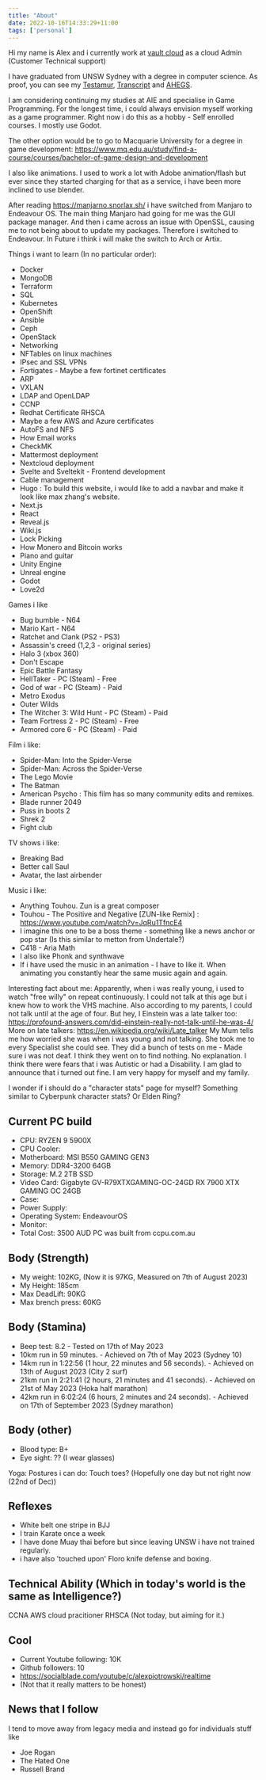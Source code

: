 ```yaml
---
title: "About"
date: 2022-10-16T14:33:29+11:00
tags: ['personal']
---
```


Hi my name is Alex and i currently work at [vault cloud](https://vaultcloud.com.au/) as a cloud Admin (Customer Technical support)

I have graduated from UNSW Sydney with a degree in computer science.
As proof, you can see my [Testamur](/unsw_degree/testamur.pdf), [Transcript](/unsw_degree/transcript.pdf) and [AHEGS](/unsw_degree/AHEGS.pdf).

I am considering continuing my studies at AIE and specialise in Game Programming.
For the longest time, i could always envision myself working as a game programmer.
Right now i do this as a hobby - Self enrolled courses. I mostly use Godot.

The other option would be to go to Macquarie University for a degree in game development: https://www.mq.edu.au/study/find-a-course/courses/bachelor-of-game-design-and-development

I also like animations. I used to work a lot with Adobe animation/flash but ever since they started charging for that as a service, i have been more inclined to
use blender.

<!---
test: [test](/animations/titanfall_walk_cycle.mp4)
-->
<!--- {{< youtube 1D4YHBu9ASo>}}
-->

After reading https://manjarno.snorlax.sh/ i have switched from Manjaro to Endeavour OS. The main thing Manjaro had going for me was the GUI package manager. And then i came across an issue with OpenSSL, causing me to not being about to update my packages. Therefore i switched to Endeavour. In Future i think i will make the switch to Arch or Artix.

Things i want to learn (In no particular order):
- Docker
- MongoDB
- Terraform
- SQL
- Kubernetes
- OpenShift
- Ansible
- Ceph
- OpenStack
- Networking
- NFTables on linux machines
- IPsec and SSL VPNs
- Fortigates - Maybe a few fortinet certificates
- ARP
- VXLAN
- LDAP and OpenLDAP
- CCNP
- Redhat Certificate RHSCA
- Maybe a few AWS and Azure certificates
- AutoFS and NFS
- How Email works
- CheckMK
- Mattermost deployment
- Nextcloud deployment
- Svelte and Sveltekit - Frontend development
- Cable management
- Hugo : To build this website, i would like to add a navbar and make it look like max zhang's website.
- Next.js
- React
- Reveal.js
- Wiki.js
- Lock Picking
- How Monero and Bitcoin works
- Piano and guitar
- Unity Engine
- Unreal engine
- Godot
- Love2d


Games i like
- Bug bumble - N64
- Mario Kart - N64
- Ratchet and Clank (PS2 - PS3)
- Assassin's creed (1,2,3 - original series)
- Halo 3 (xbox 360)
- Don't Escape
- Epic Battle Fantasy
- HellTaker - PC (Steam) - Free
- God of war - PC (Steam) - Paid
- Metro Exodus
- Outer Wilds
- The Witcher 3: Wild Hunt - PC (Steam) - Paid
- Team Fortress 2 - PC (Steam) - Free
- Armored core 6 - PC (Steam) - Paid

Film i like:
- Spider-Man: Into the Spider-Verse
- Spider-Man: Across the Spider-Verse
- The Lego Movie
- The Batman
- American Psycho : This film has so many community edits and remixes.
- Blade runner 2049
- Puss in boots 2
- Shrek 2
- Fight club

TV shows i like:
- Breaking Bad
- Better call Saul
- Avatar, the last airbender

Music i like:
- Anything Touhou. Zun is a great composer
- Touhou - The Positive and Negative [ZUN-like Remix] : https://www.youtube.com/watch?v=JqRu1TfncE4
- I imagine this one to be a boss theme - something like a news anchor or pop star (Is this similar to metton from Undertale?)
- C418 - Aria Math
- I also like Phonk and synthwave
- If i have used the music in an animation - I have to like it. When animating you constantly hear the same music again and again.


Interesting fact about me: Apparently, when i was really young, i used to watch "free willy" on repeat continuously. I could not talk at this age but i knew how to work the VHS machine.
Also according to my parents, I could not talk until at the age of four. But hey, I Einstein was a late talker too: https://profound-answers.com/did-einstein-really-not-talk-until-he-was-4/
More on late talkers: https://en.wikipedia.org/wiki/Late_talker
My Mum tells me how worried she was when i was young and not talking. She took me to every Specialist she could see. They did a bunch of tests on me - Made sure i was not deaf.
I think they went on to find nothing. No explanation. I think there were fears that i was Autistic or had a Disability. I am glad to announce that i turned out fine. I am very happy for myself and my family.


I wonder if i should do a "character stats" page for myself? Something similar to Cyberpunk character stats? Or Elden Ring?

## Current PC build
 - CPU: RYZEN 9 5900X 
 - CPU Cooler: 
 - Motherboard: MSI B550 GAMING GEN3
 - Memory: DDR4-3200 64GB
 - Storage: M.2 2TB SSD
 - Video Card: Gigabyte GV-R79XTXGAMING-OC-24GD RX 7900 XTX GAMING OC 24GB
 - Case: 
 - Power Supply:
 - Operating System: EndeavourOS
 - Monitor:
 - Total Cost: 3500 AUD
PC was built from ccpu.com.au 

## Body (Strength)
- My weight: 102KG, (Now it is 97KG, Measured on 7th of August 2023)
- My Height: 185cm
- Max DeadLift: 90KG
- Max brench press: 60KG

## Body (Stamina)
- Beep test: 8.2 - Tested on 17th of May 2023
- 10km run in 59 minutes. - Achieved on 7th of May 2023 (Sydney 10)
- 14km run in 1:22:56 (1 hour, 22 minutes and 56 seconds). - Achieved on 13th of August 2023 (City 2 surf)
- 21km run in 2:21:41 (2 hours, 21 minutes and 41 seconds). - Achieved on 21st of May 2023 (Hoka half marathon)
- 42km run in 6:02:24 (6 hours, 2 minutes and 24 seconds). - Achieved on 17th of September 2023 (Sydney marathon)

## Body (other)
- Blood type: B+
- Eye sight: ?? (I wear glasses)

Yoga: Postures i can do:
Touch toes? (Hopefully one day but not right now (22nd of Dec))


## Reflexes
- White belt one stripe in BJJ
- I train Karate once a week
- I have done Muay thai before but since leaving UNSW i have not trained regularly.
- i have also 'touched upon' Floro knife defense and boxing.

## Technical Ability (Which in today's world is the same as Intelligence?)
CCNA
AWS cloud pracitioner
RHSCA (Not today, but aiming for it.)

## Cool
- Current Youtube following: 10K
- Github followers: 10
- https://socialblade.com/youtube/c/alexpiotrowski/realtime
- (Not that it really matters to be honest)

## News that I follow
I tend to move away from legacy media and instead go for individuals stuff like
- Joe Rogan
- The Hated One
- Russell Brand
